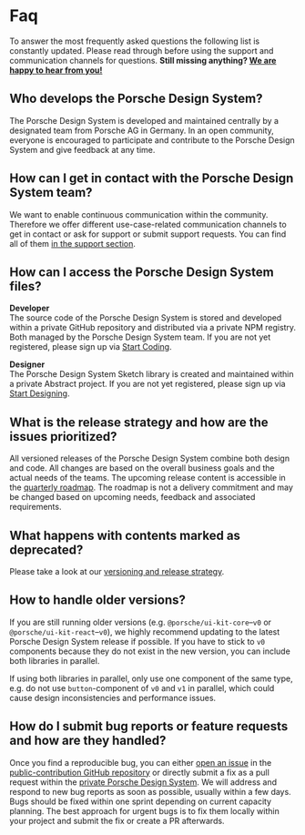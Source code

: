 # Faq

To answer the most frequently asked questions the following list is constantly updated. Please read through before using
the support and communication channels for questions. **Still missing anything?
[We are happy to hear from you!](help/support)**

<TableOfContents></TableOfContents>

## Who develops the Porsche Design System?

The Porsche Design System is developed and maintained centrally by a designated team from Porsche AG in Germany. In an
open community, everyone is encouraged to participate and contribute to the Porsche Design System and give feedback at
any time.

## How can I get in contact with the Porsche Design System team?

We want to enable continuous communication within the community. Therefore we offer different use-case-related
communication channels to get in contact or ask for support or submit support requests. You can find all of them
[in the support section](help/support).

## How can I access the Porsche Design System files?

**Developer**  
The source code of the Porsche Design System is stored and developed within a private GitHub repository and distributed
via a private NPM registry. Both managed by the Porsche Design System team. If you are not yet registered, please sign
up via [Start Coding](start-coding/introduction).

**Designer**  
The Porsche Design System Sketch library is created and maintained within a private Abstract project. If you are not yet
registered, please sign up via [Start Designing](start-designing/introduction).

## What is the release strategy and how are the issues prioritized?

All versioned releases of the Porsche Design System combine both design and code. All changes are based on the overall
business goals and the actual needs of the teams. The upcoming release content is accessible in the
[quarterly roadmap](news/roadmap). The roadmap is not a delivery commitment and may be changed based on upcoming needs,
feedback and associated requirements.

## What happens with contents marked as deprecated?

Please take a look at our [versioning and release strategy](news/versioning).

## How to handle older versions?

If you are still running older versions (e.g. `@porsche/ui-kit-core`–`v0` or `@porsche/ui-kit-react`–`v0`), we highly
recommend updating to the latest Porsche Design System release if possible. If you have to stick to `v0` components
because they do not exist in the new version, you can include both libraries in parallel.

If using both libraries in parallel, only use one component of the same type, e.g. do not use `button`-component of `v0`
and `v1` in parallel, which could cause design inconsistencies and performance issues.

## How do I submit bug reports or feature requests and how are they handled?

Once you find a reproducible bug, you can either
[open an issue](https://github.com/porscheui/porsche-ui-contribution/issues/new/choose) in the
[public-contribution GitHub repository](https://github.com/porscheui/porsche-ui-contribution) or directly submit a fix
as a pull request within the [private Porsche Design System](https://github.com/porscheui/porsche-design-system). We
will address and respond to new bug reports as soon as possible, usually within a few days. Bugs should be fixed within
one sprint depending on current capacity planning. The best approach for urgent bugs is to fix them locally within your
project and submit the fix or create a PR afterwards.
